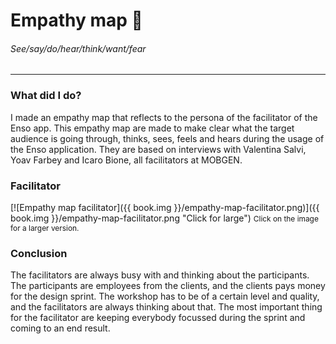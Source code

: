# Empathy map 🤔
###### See/say/do/hear/think/want/fear
---

### What did I do?
I made an empathy map that reflects to the persona of the facilitator of the Enso app. This empathy map are made to make clear what the target audience is going through, thinks, sees, feels and hears during the usage of the Enso application. They are based on interviews with Valentina Salvi, Yoav Farbey and Icaro Bione, all facilitators at MOBGEN.

### Facilitator
[![Empathy map facilitator]({{ book.img }}/empathy-map-facilitator.png)]({{ book.img }}/empathy-map-facilitator.png "Click for large")
<span style="font-size: 85%">Click on the image for a larger version.</span>

### Conclusion
The facilitators are always busy with and thinking about the participants. The participants are employees from the clients, and the clients pays money for the design sprint. The workshop has to be of a certain level and quality, and the facilitators are always thinking about that. The most important thing for the facilitator are keeping everybody focussed during the sprint and coming to an end result.